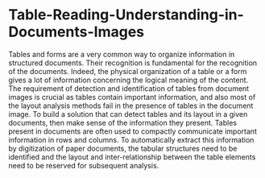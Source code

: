 # Table-Reading-Understanding-in-Documents-Images
Tables and forms are a very common way to organize information in structured documents. Their recognition is fundamental for the recognition of the documents. Indeed, the physical organization of a table or a form gives a lot of information concerning the logical meaning of the content. The requirement of detection and identification of tables from document images is crucial as tables contain important information, and also most of the layout analysis methods fail in the presence of tables in the document image. To build a solution that can detect tables and its layout in a given documents, then make sense of the information they present. Tables present in documents are often used to compactly communicate important information in rows and columns. To automatically extract this information by digitization of paper documents, the tabular structures need to be identified and the layout and inter-relationship between the table elements need to be reserved for subsequent analysis. 

